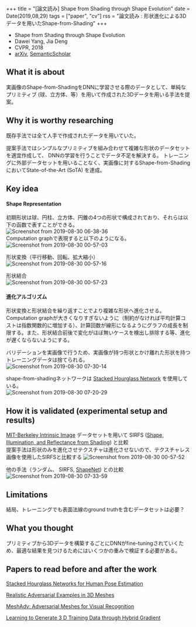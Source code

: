 +++
title = "[論文読み] Shape from Shading through Shape Evolution"
date = Date(2019,08,29)
tags = ["paper", "cv"]
rss = "論文読み : 形状進化による3Dデータを用いたShape-from-Shading"
+++

* Shape from Shading through Shape Evolution
* Dawei Yang, Jia Deng
* CVPR, 2018
* [arXiv](https://arxiv.org/pdf/1712.02961.pdf), [SemanticScholar](https://www.semanticscholar.org/paper/Shape-from-Shading-Through-Shape-Evolution-Yang-Deng/d74a576cc311841c3ff8070262e928c090e41f59)

## What it is about
実画像のShape-from-ShadingをDNNに学習させる際のデータとして、単純なプリミティブ (球、立方体、等）を用いて作成された3Dデータを用いる手法を提案。

## Why it is worthy researching

既存手法では全て人手で作成されたデータを用いていた。

提案手法ではシンプルなプリミティブを組み合わせて複雑な形状のデータセットを適宜作成して、 DNNの学習を行うことでデータ不足を解決する。
トレーニングに外部データセットを用いることなく、実画像に対するShape-from-ShadingにおいてState-of-the-Art (SoTA) を達成。

## Key idea

#### Shape Representation
初期形状は球、円柱、立方体、円錐の4つの形状で構成されており、それらは以下の函数で表すことができる。  
![Screenshot from 2019-08-30 06-38-36](https://user-images.githubusercontent.com/38322494/63978227-da9a0700-caf0-11e9-91b4-7af7e8d0c61d.png)  
Computation graphで表現すると以下のようになる。  
![Screenshot from 2019-08-30 00-57-03](https://user-images.githubusercontent.com/38322494/63973257-5db56000-cae5-11e9-839a-020fa8a9a7b4.png)

形状変換（平行移動、回転、拡大縮小）  
![Screenshot from 2019-08-30 00-57-16](https://user-images.githubusercontent.com/38322494/63973265-60b05080-cae5-11e9-941b-1d9bf10b0e90.png)

形状結合  
![Screenshot from 2019-08-30 00-57-23](https://user-images.githubusercontent.com/38322494/63973273-627a1400-cae5-11e9-9bad-53d556c466d9.png)

#### 進化アルゴリズム
形状変換と形状結合を繰り返すことでより複雑な形状へ進化させる。  
Computation graphが大きくなりすぎないように（制約がなければ平均計算コストは指数関数的に増加する）、計算回数が線形になるようにグラフの成長を制限する。また、形状結合前後で変化がほぼ無いケースを検出し排除する等、進化が遅くならないようにする。

バリデーションを実画像で行うため、実画像が持つ形状とかけ離れた形状を持つトレーニングデータは捨てられる。  
![Screenshot from 2019-08-30 07-30-14](https://user-images.githubusercontent.com/38322494/63980943-0ff62300-caf8-11e9-8830-8dd2a6c71bf9.png)


shape-from-shadingネットワークは [Stacked Hourglass Network](https://arxiv.org/pdf/1603.06937.pdf) を使用している。  
![Screenshot from 2019-08-30 07-20-29](https://user-images.githubusercontent.com/38322494/63980458-af1a1b00-caf6-11e9-9f67-906a8270f5e7.png)

## How it is validated (experimental setup and results)

[MIT-Berkeley Intrinsic Image](http://www.cs.toronto.edu/~rgrosse/intrinsic/gallery.html) データセットを用いて
SIRFS ([Shape, Illumination, and Reflectance from Shading](https://www2.eecs.berkeley.edu/Pubs/TechRpts/2013/EECS-2013-117.pdf)) と比較  
提案手法は形状のみを進化させテクスチャは進化させないので、テクスチャレス画像を使用したSIRFSと比較する
![Screenshot from 2019-08-30 00-57-52](https://user-images.githubusercontent.com/38322494/63975239-863f5900-cae9-11e9-82e3-98c87b0b5e88.png)

他の手法（ランダム、 SIRFS, [ShapeNet](https://arxiv.org/pdf/1512.03012.pdf)) との比較
![Screenshot from 2019-08-30 07-33-59](https://user-images.githubusercontent.com/38322494/63981084-a1fe2b80-caf8-11e9-8193-f9febb407a71.png)

## Limitations
結局、トレーニングでも表面法線のground truthを含むデータセットは必要？

## What you thought
プリミティブから3Dデータを構築するごとにDNNがfine-tuningされていくため、最適な結果を見つけるためにはいくつかの重みで検証する必要がある。

## Papers to read before and after the work

[Stacked Hourglass Networks for Human Pose Estimation](https://arxiv.org/pdf/1603.06937.pdf)

[Realistic Adversarial Examples in 3D Meshes](https://www.semanticscholar.org/paper/Realistic-Adversarial-Examples-in-3D-Meshes-Yang-Xiao/047670f1b38e8df8f5cb6d623e939eecbc2d2315)  

[MeshAdv: Adversarial Meshes for Visual Recognition](https://www.semanticscholar.org/paper/MeshAdv%3A-Adversarial-Meshes-for-Visual-Recognition-Xiao-Yang/1a83564d61aebde360c0be4834cf6eb4c472c1bd)  

[Learning to Generate 3 D Training Data through Hybrid Gradient](https://www.semanticscholar.org/paper/Learning-to-Generate-3-D-Training-Data-through-Yang/d8bf8a6bcee94ac70a95934cafa858051d74c05e)
